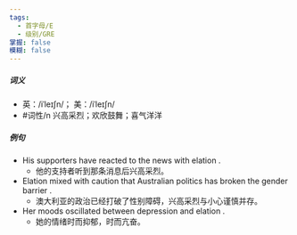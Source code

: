 ```yaml
---
tags:
  - 首字母/E
  - 级别/GRE
掌握: false
模糊: false
---
```

##### 词义
- 英：/iˈleɪʃn/； 美：/iˈleɪʃn/
- #词性/n  兴高采烈；欢欣鼓舞；喜气洋洋
##### 例句
- His supporters have reacted to the news with elation .
	- 他的支持者听到那条消息后兴高采烈。
- Elation mixed with caution that Australian politics has broken the gender barrier .
	- 澳大利亚的政治已经打破了性别障碍，兴高采烈与小心谨慎并存。
- Her moods oscillated between depression and elation .
	- 她的情绪时而抑郁，时而亢奋。

